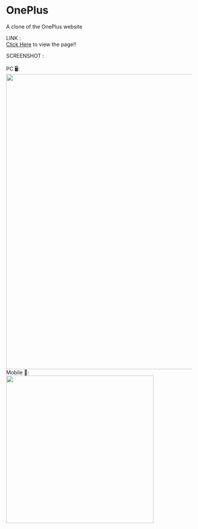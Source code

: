 # OnePlus
A clone of the OnePlus website

LINK :<br>
<a href="https://kabilesh-gs.github.io/OnePlus/">Click Here</a> to view the page!!<br>

SCREENSHOT :<br><br>
PC 🖥️: <br>
<img src="https://github.com/Kabilesh-GS/OnePlus/assets/115616421/87764a59-f5f0-4fec-95c5-19eedd90cb0b" width="800"><br>
Mobile 📱: <br>
<img src="https://github.com/Kabilesh-GS/OnePlus/assets/115616421/596d9552-460a-41eb-a031-cb09c9f64f26" width="400"><br>
